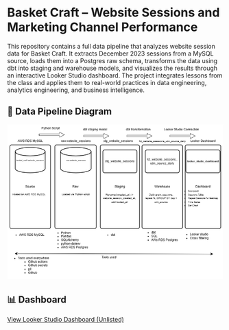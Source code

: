 # Basket Craft – Website Sessions and Marketing Channel Performance

This repository contains a full data pipeline that analyzes website session data for Basket Craft. It extracts December 2023 sessions from a MySQL source, loads them into a Postgres raw schema, transforms the data using dbt into staging and warehouse models, and visualizes the results through an interactive Looker Studio dashboard. The project integrates lessons from the class and applies them to real-world practices in data engineering, analytics engineering, and business intelligence.

## 📌 Data Pipeline Diagram

![Data Pipeline](Basket_Craft_DBT.drawio.png)

## 📊 Dashboard

[View Looker Studio Dashboard (Unlisted)](https://lookerstudio.google.com/reporting/fff0e535-172f-455e-896c-535aa704d553)





